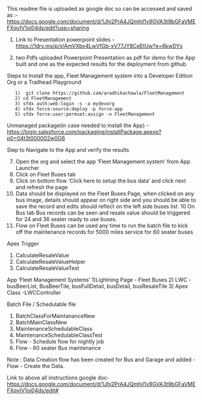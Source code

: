 

This readme file is uploaded as google doc so can be accessed and saved as  :- https://docs.google.com/document/d/1Jhi2PrA4JQmhjl1v9GVA3t9bGFaVMEFXqvIV1oi04ds/edit?usp=sharing


1) Link to Presentation powerpoint slides -  https://1drv.ms/p/s!AmVXbv4LwVfGb-xV77JY8CeEtUw?e=6kwDYx

2) two Pdfs uploaded Powerpoint Presentation as pdf for demo for the App built and one as the expected results for the deployment from  github

Steps to Install the  app, Fleet Management system into a Developer Edition Org or a Trailhead Playground
 
       1)  git clone https://github.com/aradhikachawla/FleetManagement
       2) cd FleetManagement
       3) sfdx auth:web:login -s -a mydevorg
       4) sfdx force:source:deploy -p force-app
       5) sfdx force:user:permset:assign -n FleetManagement


Unmanaged package(in case needed to install the App)  - https://login.salesforce.com/packaging/installPackage.apexp?p0=04t3t000002w0G6


Step to Navigate to the App and verify the results

7) Open the org and select the app  ‘Fleet Management system’  from App Launcher
8) Click on Fleet Buses tab
9) Click on bottom flow  ‘Click here to setup the bus data’ and click next and refresh the page
10) Data should be displayed on the Fleet Buses Page, when clicked on any bus image, details should appear on right side and you should be able to save the record and edits should reflect on the left side  buses list.
10 On Bus tab Bus records can be seen and resale value should be triggered for 24 and 36 seater ready to use buses.
11) Flow on Fleet Buses  can be used any time to run the batch file to kick off the maintenance records for 5000 miles service for 60 seater buses



Apex Trigger 
1) CalculateResaleValue
2) CalculateResaleValueHelper
3) CalculateResaleValueTest

App ‘Fleet Management Systems’ 
1)Lightning Page - Fleet Buses
2) LWC - busBeerList, BusBeerTile, busFullDetail, busDetail, busResaleTile
3) Apex Class -LWCController

Batch File / Schedulable file
1) BatchClassForMaintananceNew
2) BatchMainClassNew
3) MaintenanceSchedulableClass
4) MaintenanceSchedulableClassTest
5) Flow - Schedule flow for nightly job
6) Flow - 60 seater Bus maintenance

Note : Data Creation flow has been created for Bus and Garage and added - Flow - Create the Data.

 
Link to above all instructions google doc- https://docs.google.com/document/d/1Jhi2PrA4JQmhjl1v9GVA3t9bGFaVMEFXqvIV1oi04ds/edit#
 










